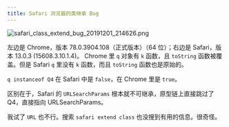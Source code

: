 ```yaml
---
title: Safari 浏览器的类继承 Bug
---
```



![safari_class_extend_bug_20191201_214626.png](https://cdn.adoyle.top/TIL/safari_class_extend_bug_20191201_214626.png)

左边是 Chrome，版本 78.0.3904.108（正式版本）（64 位）；右边是 Safari，版本 13.0.3 (15608.3.10.1.4)。
Chrome 里 `q` 对象有 `k` 函数，且 `toString` 函数被覆盖。但是 Safari `q` 里没有 `k` 函数，而且 `toString` 函数也是原始的。

`q instanceof Q4` 在 Safari 中是 `false`，在 Chrome 里是 `true`。

区别在于，Safari 的 `URLSearchParams` 根本就不可继承，原型链上直接跳过了 Q4，直接指向 URLSearchParams。

我试了 `URL` 也不行。搜索 `safari extend class` 也没搜到有用的信息。很奇怪。
